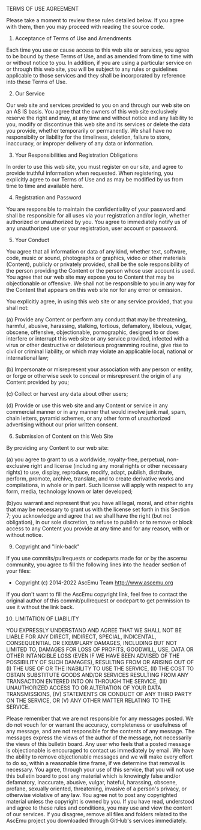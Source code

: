 ﻿TERMS OF USE AGREEMENT


Please take a moment to review these rules detailed below. If you agree with them, then you may
proceed with reading the source code.

1. Acceptance of Terms of Use and Amendments

Each time you use or cause access to this web site or services, you agree to be bound by these
Terms of Use, and as amended from time to time with or without notice to you. In addition, if
you are using a particular service on or through this web site, you will be subject to any rules
or guidelines applicable to those services and they shall be incorporated by reference into these
Terms of Use.


2. Our Service

Our web site and services provided to you on and through our web site on an AS IS basis. You
agree that the owners of this web site exclusively reserve the right and may, at any time and
without notice and any liability to you, modify or discontinue this web site and its services
or delete the data you provide, whether temporarily or permanently. We shall have no responsibilty
or liability for the timeliness, deletion, failure to store, inaccuracy, or improper delivery of
any data or information.


3. Your Responsibilities and Registration Obligations

In order to use this web site, you must register on our site, and agree to provide truthful information
when requested. When registering, you explicitly
agree to our Terms of Use and as may be modified by us from time to time and available here.


4. Registration and Password

You are responsible to maintain the confidentiality of your password and shall be responsible for
all uses via your registration and/or login, whether authorized or unauthorized by you. You agree
to immediately notify us of any unauthorized use or your registration, user account or password.


5. Your Conduct

You agree that all information or data of any kind, whether text, software, code, music or sound,
photographs or graphics, video or other materials (Content), publicly or privately provided, shall
be the sole responsibility of the person providing the Content or the person whose user account is
used. You agree that our web site may expose you to Content that may be objectionable or offensive.
We shall not be responsible to you in any way for the Content that appears on this web site nor for
any error or omission.

You explicitly agree, in using this web site or any service provided, that you shall not:

(a) Provide any Content or perform any conduct that may be threatening, harmful, abusive, harassing,
stalking, tortious, defamatory, libelous, vulgar, obscene, offensive, objectionable, pornographic,
designed to or does interfere or interrupt this web site or any service provided, infected with a
virus or other destructive or deleterious programming routine, give rise to civil or criminal liability,
or which may violate an applicable local, national or international law;

(b) Impersonate or misrepresent your association with any person or entity, or forge or otherwise seek
to conceal or misrepresent the origin of any Content provided by you;

(c) Collect or harvest any data about other users;

(d) Provide or use this web site and any Content or service in any commercial manner or in any manner
that would involve junk mail, spam, chain letters, pyramid schemes, or any other form of unauthorized
advertising without our prior written consent.


6. Submission of Content on this Web Site

By providing any Content to our web site:

(a) you agree to grant to us a worldwide, royalty-free, perpetual, non-exclusive right and license
(including any moral rights or other necessary rights) to use, display, reproduce, modify, adapt, publish, distribute,
perform, promote, archive, translate, and to create derivative works and compilations, in whole or in part. Such license 
will apply with respect to any form, media, technology known or later developed;

(b)you warrant and represent that you have all legal, moral, and other rights that may be necessary to grant us with the
license set forth in this Section 7; 
you acknowledge and agree that we shall have the right (but not obligation), in our sole discretion, to refuse to
publish or to remove or block access to any Content you provide at any time and for any reason, with or without notice.

9. Copyright and "link-back"

If you use commits/pullrequests or codeparts made for or by the ascemu community, you agree to fill the following lines into the header
section of your files:
* Copyright (c) 2014-2022 AscEmu Team <http://www.ascemu.org>

If you don't want to fill the AscEmu copyright link, feel free to contact the original author of this commit/pullrequest or codepart
to get permission to use it without the link back.

10. LIMITATION OF LIABILITY

YOU EXPRESSLY UNDERSTAND AND AGREE THAT WE SHALL NOT BE LIABLE FOR ANY DIRECT, INDIRECT, SPECIAL, INDICENTAL,
CONSEQUENTIAL OR EXEMPLARY DAMAGES, INCLUDING BUT NOT LIMITED TO, DAMAGES FOR LOSS OF PROFITS, GOODWILL, USE, DATA 
OR OTHER INTANGIBLE LOSS (EVEN IF WE HAVE BEEN ADVISED OF THE POSSIBILITY OF SUCH DAMAGES), RESULTING FROM OR ARISING OUT OF
(I)   THE USE OF OR THE INABILITY TO USE THE SERVICE, 
(II)  THE COST TO OBTAIN SUBSTITUTE GOODS AND/OR SERVICES RESULTING FROM ANY TRANSACTION ENTERED INTO ON THROUGH THE SERVICE,
(III) UNAUTHORIZED ACCESS TO OR ALTERATION OF YOUR DATA TRANSMISSIONS,
(IV)  STATEMENTS OR CONDUCT OF ANY THIRD PARTY ON THE SERVICE, OR 
(V)   ANY OTHER MATTER RELATING TO THE SERVICE.

Please remember that we are not responsible for any messages posted. We do not vouch for or warrant the accuracy, completeness
or usefulness of any message, and are not responsible for the contents of any message. The messages express the views of the
author of the message, not necessarily the views of this bulletin board. Any user who feels that a posted message is objectionable
is encouraged to contact us immediately by email. We have the ability to remove objectionable messages and we will make every
effort to do so, within a reasonable time frame, if we determine that removal is necessary.
You agree, through your use of this service, that you will not use this bulletin board to post any material which is knowingly
false and/or defamatory, inaccurate, abusive, vulgar, hateful, harassing, obscene, profane, sexually oriented, threatening, invasive
of a person's privacy, or otherwise violative of any law.
You agree not to post any copyrighted material unless the copyright is owned by you. If you have read,
understood and agree to these rules and conditions, you may use and view the content of our services. 
If you disagree, remove all files and folders related to the AscEmu project you downloaded through GitHub's services immediately.
